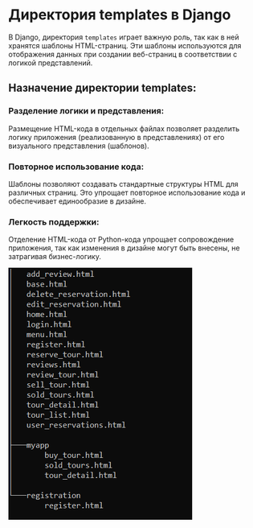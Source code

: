 # Директория templates в Django

В Django, директория `templates` играет важную роль, так как в ней хранятся шаблоны HTML-страниц. Эти шаблоны используются для отображения данных при создании веб-страниц в соответствии с логикой представлений.

## Назначение директории templates:

### Разделение логики и представления:

Размещение HTML-кода в отдельных файлах позволяет разделить логику приложения (реализованную в представлениях) от его визуального представления (шаблонов).

### Повторное использование кода:

Шаблоны позволяют создавать стандартные структуры HTML для различных страниц. Это упрощает повторное использование кода и обеспечивает единообразие в дизайне.

### Легкость поддержки:

Отделение HTML-кода от Python-кода упрощает сопровождение приложения, так как изменения в дизайне могут быть внесены, не затрагивая бизнес-логику.

![Директория templates](img/templates.png)
